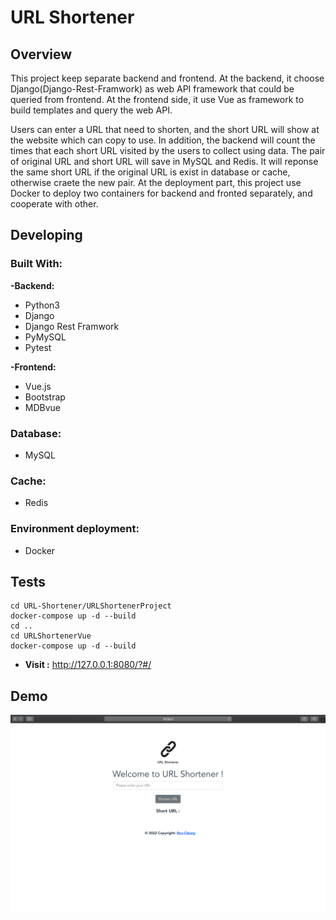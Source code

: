 # URL Shortener

## Overview
This project keep separate backend and frontend. At the backend, it choose Django(Django-Rest-Framwork) as web API framework that could be queried from frontend. At the frontend side, it use Vue as framework to build templates and query the web API.

Users can enter a URL that need to shorten, and the short URL will show at the website which can copy to use. In addition, the backend will count the times that each short URL visited by the users to collect using data. The pair of original URL and short URL will save in MySQL and Redis. It will reponse the same short URL if the original URL is exist in database or cache, otherwise craete the new pair. At the deployment part, this project use Docker to deploy two containers for backend and fronted separately, and cooperate with other.

## Developing
### Built With:
**-Backend:**
* Python3
* Django
* Django Rest Framwork
* PyMySQL
* Pytest

**-Frontend:**
* Vue.js
* Bootstrap
* MDBvue

### Database:
* MySQL

### Cache:
* Redis

### Environment deployment:
* Docker

## Tests 
```
cd URL-Shortener/URLShortenerProject
docker-compose up -d --build
cd ..
cd URLShortenerVue
docker-compose up -d --build
```
* **Visit :** http://127.0.0.1:8080/?#/

## Demo
![Demo](https://github.com/Rex-Chiang/URL-Shortener/blob/main/Demo.gif)
